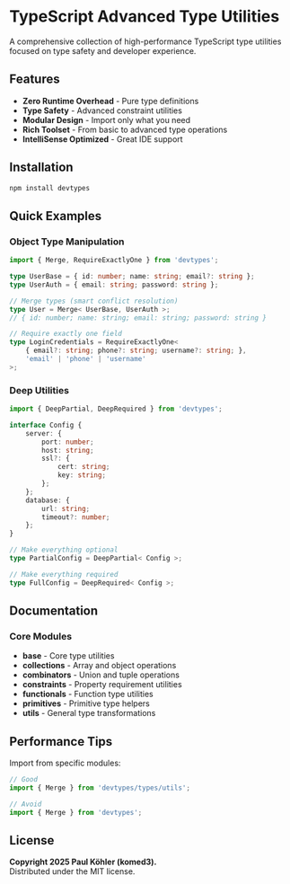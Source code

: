 # TypeScript Advanced Type Utilities

A comprehensive collection of high-performance TypeScript type utilities focused on type safety and developer experience.

## Features

- **Zero Runtime Overhead** - Pure type definitions
- **Type Safety** - Advanced constraint utilities
- **Modular Design** - Import only what you need
- **Rich Toolset** - From basic to advanced type operations
- **IntelliSense Optimized** - Great IDE support

## Installation

```bash
npm install devtypes
```

## Quick Examples

### Object Type Manipulation

```ts
import { Merge, RequireExactlyOne } from 'devtypes';

type UserBase = { id: number; name: string; email?: string };
type UserAuth = { email: string; password: string };

// Merge types (smart conflict resolution)
type User = Merge< UserBase, UserAuth >;
// { id: number; name: string; email: string; password: string }

// Require exactly one field
type LoginCredentials = RequireExactlyOne<
    { email?: string; phone?: string; username?: string; },
    'email' | 'phone' | 'username'
>;
```

### Deep Utilities

```ts
import { DeepPartial, DeepRequired } from 'devtypes';

interface Config {
    server: {
        port: number;
        host: string;
        ssl?: {
            cert: string;
            key: string;
        };
    };
    database: {
        url: string;
        timeout?: number;
    };
}

// Make everything optional
type PartialConfig = DeepPartial< Config >;

// Make everything required
type FullConfig = DeepRequired< Config >;
```

## Documentation

### Core Modules

- **base** - Core type utilities
- **collections** - Array and object operations
- **combinators** - Union and tuple operations
- **constraints** - Property requirement utilities
- **functionals** - Function type utilities
- **primitives** - Primitive type helpers
- **utils** - General type transformations

## Performance Tips

Import from specific modules:

```ts
// Good
import { Merge } from 'devtypes/types/utils';

// Avoid
import { Merge } from 'devtypes';
```

## License

**Copyright 2025 Paul Köhler (komed3).**  
Distributed under the MIT license.
